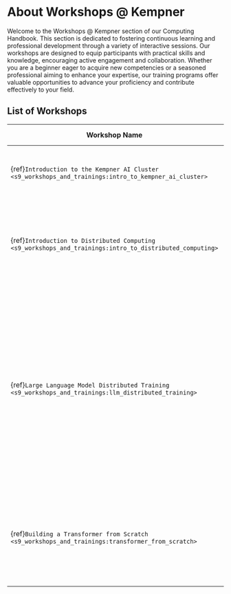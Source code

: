# About Workshops @ Kempner

Welcome to the Workshops @ Kempner section of our Computing Handbook. This section is dedicated to fostering continuous learning and professional development through a variety of interactive sessions.
Our workshops are designed to equip participants with practical skills and knowledge, encouraging active engagement and collaboration. Whether you are a beginner eager to acquire new competencies or a seasoned professional aiming to enhance your expertise, our training programs offer valuable opportunities to advance your proficiency and contribute effectively to your field.

## List of Workshops


| Workshop Name                              | Description                                                                 | Target Audience                         |
|--------------------------------------------|-----------------------------------------------------------------------------|------------------------------------------|
| {ref}`Introduction to the Kempner AI Cluster <s9_workshops_and_trainings:intro_to_kempner_ai_cluster>`     | Overview of how to access and use the Kempner AI cluster.    | Kempner AI Cluster Users        |
| {ref}`Introduction to Distributed Computing <s9_workshops_and_trainings:intro_to_distributed_computing>`   | Introduction to key concepts in distributed computing.       | Researchers and students with basic SLURM experience and some familiarity with neural networks.  |
| {ref}`Large Language Model Distributed Training <s9_workshops_and_trainings:llm_distributed_training>`   | Reviews parallelization techniques including Distributed Data Parallelism (DDP), Model Parallelism (MP), Tensor Parallelism (TP), Pipeline Parallelism (PP), and Fully Sharded Data Parallelism (FSDP). Provides hands-on examples for each approach.   | Researchers and developers familiar with Python, PyTorch, and LLMs.  |
| {ref}`Building a Transformer from Scratch <s9_workshops_and_trainings:transformer_from_scratch>`   | Provides a practical, interactive way to learn about transformers by building a simple language model.   | Researchers and developers familiar with Python, PyTorch, and foundational machine learning topics.  |